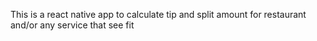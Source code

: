 This is a react native app to calculate tip and split amount for restaurant and/or any service that see fit
